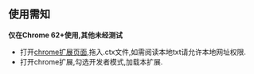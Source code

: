 ## **使用需知**
**仅在Chrome 62+使用,其他未经测试**

*  打开[chrome扩展页面](chrome://extensions/),拖入.ctx文件,如需阅读本地txt请允许本地网址权限.
*  打开chrome扩展,勾选开发者模式,加载本扩展.

